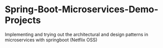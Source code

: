 # Spring-Boot-Microservices-Demo-Projects
Implementing and trying out the architectural and design patterns in microservices with springboot (Netflix OSS)
